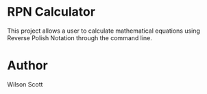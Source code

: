 # RPN Calculator
This project allows a user to calculate mathematical equations using Reverse Polish Notation through the command line.

# Author
Wilson Scott
